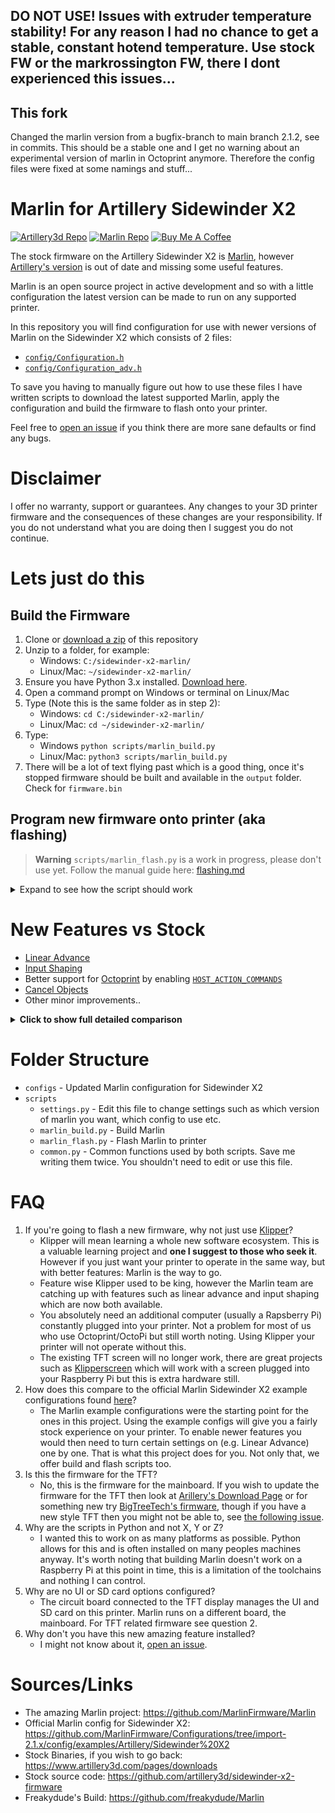 ## DO NOT USE! Issues with extruder temperature stability! For any reason I had no chance to get a stable, constant hotend temperature. Use stock FW or the markrossington FW, there I dont experienced this issues...
## This fork
Changed the marlin version from a bugfix-branch to main branch 2.1.2, see in commits. This should be a stable one and I get no warning about an experimental version of marlin in Octoprint anymore. Therefore the config files were fixed at some namings and stuff...

# Marlin for Artillery Sidewinder X2
[![Artillery3d Repo](https://img.shields.io/badge/Artillery%20Version-v2.0.9.1-blue)](https://github.com/artillery3d/sidewinder-x2-firmware)
[![Marlin Repo](https://img.shields.io/badge/Marlin%20Version-v2.1.2-blue)](https://github.com/MarlinFirmware/Marlin)
[![Buy Me A Coffee](https://www.buymeacoffee.com/assets/img/custom_images/yellow_img.png)](https://www.buymeacoffee.com/pp8mnskrg2f)

The stock firmware on the Artillery Sidewinder X2 is [Marlin](https://github.com/MarlinFirmware/Marlin), however [Artillery's version](https://github.com/artillery3d/sidewinder-x2-firmware) is out of date and missing some useful features.

Marlin is an open source project in active development and so with a little configuration the latest version can be made to run on any supported printer. 

In this repository you will find configuration for use with newer versions of Marlin on the Sidewinder X2 which consists of 2 files:
 - [`config/Configuration.h`](config/Configuration.h)
 - [`config/Configuration_adv.h`](config/Configuration_adv.h)

To save you having to manually figure out how to use these files I have written scripts to download the latest supported Marlin, apply the configuration and build the firmware to flash onto your printer.

Feel free to [open an issue](https://github.com/markrossington/sidewinder-x2-marlin/issues/new) if you think there are more sane defaults or find any bugs.

# Disclaimer
I offer no warranty, support or guarantees. Any changes to your 3D printer firmware and the consequences of these changes are your responsibility. If you do not understand what you are doing then I suggest you do not continue.

# Lets just do this

## Build the Firmware

 1. Clone or [download a zip](https://github.com/markrossington/sidewinder-x2-marlin/archive/refs/heads/main.zip) of this repository
 2. Unzip to a folder, for example: 
    * Windows: `C:/sidewinder-x2-marlin/` 
    * Linux/Mac: `~/sidewinder-x2-marlin/`
 3. Ensure you have Python 3.x installed. [Download here](https://www.python.org/downloads/).
 4. Open a command prompt on Windows or terminal on Linux/Mac
 5. Type (Note this is the same folder as in step 2): 
    * Windows: `cd C:/sidewinder-x2-marlin/` 
    * Linux/Mac: `cd ~/sidewinder-x2-marlin/` 
 6. Type:
    * Windows `python scripts/marlin_build.py`
    * Linux/Mac: `python3 scripts/marlin_build.py`
 7. There will be a lot of text flying past which is a good thing, once it's stopped firmware should be built and available in the `output` folder. Check for `firmware.bin`

## Program new firmware onto printer (aka flashing)
> **Warning**
> `scripts/marlin_flash.py` is a work in progress, please don't use yet. Follow the manual guide here: [flashing.md](flashing.md)

<details><summary>Expand to see how the script should work</summary>

 1. Ensure firmware has been built as in section above
 2. Ensure `dfu-util` installed:
    * Windows: Download latest from [here](https://dfu-util.sourceforge.net/releases/dfu-util-0.9-win64.zip) and unzip to the same folder you unzipped the files of the repository before in step 2, for example:`C:/sidewinder-x2-marlin/`
    * Linux: In a terminal type: `sudo apt install dfu-util`
    * Mac: In a terminal type: `brew install dfu-util`
 3. Turn printer on and plug a USB-B cable between the printer and your computer
 4. Open a command prompt on Windows or terminal on Linux/Mac
 5. Type:
    * Windows `python scripts/marlin_flash.py`
    * Linux/Mac: `python3 scripts/marlin_flash.py`
</details>

# New Features vs Stock
 * [Linear Advance](https://marlinfw.org/docs/features/lin_advance.html)
 * [Input Shaping](https://marlinfw.org/docs/gcode/M593.html)
 * Better support for [Octoprint](https://octoprint.org) by enabling [`HOST_ACTION_COMMANDS`](https://reprap.org/wiki/G-code#Action_commands)
 * [Cancel Objects](https://marlinfw.org/docs/gcode/M486.html)
 * Other minor improvements..

<details><summary><strong>Click to show full detailed comparison</strong></summary>

| Feature/Difference           | Stock              | This                      | Reference Variable                               | Rationale/Notes                                                                                          |
| ---------------------------- | ------------------ | ------------------------- | ------------------------------------------------ | -------------------------------------------------------------------------------------------------------- |
| Marlin Version               | 2.0.9.1            | 2.1.2 Bugfix              | N/A                                              | Less bugs, newer features, see [Marlin Releases](https://github.com/MarlinFirmware/Marlin/releases) page |
| Heater Minimum Temperature   | 5 C                | -5 C                      | HEATER_0_MINTEMP etc                             | 5 C is a bad default because it is a reasonable ambient temperature in a garage                          |
| Restore level after home     | Off                | On                        | ENABLE_LEVELING_AFTER_G28                        | Save having to enter `M420` to restore the mesh after home in slicer settings                            |
| Possible to detach servo     | Off                | On                        | SERVO_DETACH_GCODE                               | Add ability to send `M282` for lower power idle state                                                    |
| Kickstarting fans            | Off                | 100ms                     | FAN_KICKSTART_TIME                               | Allows the fan to spin up reliably                                                                       |
| Auto Aligning Steppers       | Off                | On                        | Z_STEPPER_AUTO_ALIGN                             | There are 2 Z axis steppers TBD check if this is needed                                                  |
| Input Shaping                | Off                | On                        | INPUT_SHAPING_X, INPUT_SHAPING_Y                 | Allows reduction in ringing and ghosting artifacts on prints induced by vibrations of the printer        |
| Adaptive Step Smoothing      | Off                | On                        | ADAPTIVE_STEP_SMOOTHING                          | Increases resolution of stepping for better print quality                                                |
| Linear Advance               | Off                | On                        | LIN_ADVANCE                                      | Maintains consistent pressure in the nozzle for cleaner corners/ other features which change speed       |
| Increased Arc support        | Low Res No Circles | Higher Res, allow circles | MIN_ARC_SEGMENT_MM, ARC_P_CIRCLES                |                                                                                                          |
| Internal Move Buffer         | 16                 | 64                        | BLOCK_BUFFER_SIZE                                | Increase buffer size providing there is SRAM available is a good thing                                   |
| Serial ASCII Buffer          | 4 bytes            | 32 bytes                  | BUFSIZE                                          |                                                                                                          |
| Serial Receive Buffer        | 128 bytes          | 2048 bytes                | RX_BUFFER_SIZE                                   | This makes printing with something like octoprint much smoother and less likely to stutter               |
| Advanced OK Command          | Off                | On                        | ADVANCED_OK                                      | Allow Marlin to respond with additional info when returning OK                                           |
| M600 Filament change feature | Off                | On                        | NOZZLE_PARK_FEATURE, ADVANCED_PAUSE_FEATURE      |                                                                                                          |
| Auto report position         | Off                | On                        | AUTO_REPORT_POSITION, M114_DETAIL, M114_REALTIME | some clients may use this                                                                                |
| Lower Case G-Code            | Off                | On                        | GCODE_CASE_INSENSITIVE                           | Why not                                                                                                  |
| Host Action Commands         | Off                | On                        | HOST_ACTION_COMMANDS                             | Allow more advanced features of octoprint at negligible cost to performance                              |
| Cancel Objects               | Off                | On                        | CANCEL_OBJECTS                                   | Useful mid print to continue with other projects if one may have lifted or otherwise failed              |
</details>


# Folder Structure

* `configs` - Updated Marlin configuration for Sidewinder X2
* `scripts`
  * `settings.py` - Edit this file to change settings such as which version of marlin you want, which config to use etc.
  * `marlin_build.py` - Build Marlin
  * `marlin_flash.py` - Flash Marlin to printer
  * `common.py` - Common functions used by both scripts. Save me writing them twice. You shouldn't need to edit or use this file.

# FAQ

  1. If you're going to flash a new firmware, why not just use [Klipper](https://www.klipper3d.org)?
     * Klipper will mean learning a whole new software ecosystem. This is a valuable learning project and **one I suggest to those who seek it**. However if you just want your printer to operate in the same way, but with better features: Marlin is the way to go. 
     * Feature wise Klipper used to be king, however the Marlin team are catching up with features such as linear advance and input shaping which are now both available. 
     * You absolutely need an additional computer (usually a Rapsberry Pi) constantly plugged into your printer. Not a problem for most of us who use Octoprint/OctoPi but still worth noting. Using Klipper your printer will not operate without this. 
     * The existing TFT screen will no longer work, there are great projects such as [Klipperscreen](https://klipperscreen.readthedocs.io) which will work with a screen plugged into your Raspberry Pi but this is extra hardware still. 
  2. How does this compare to the official Marlin Sidewinder X2 example configurations found [here](https://github.com/MarlinFirmware/Configurations/tree/import-2.1.x/config/examples/Artillery/Sidewinder%20X2)?
     * The Marlin example configurations were the starting point for the ones in this project. Using the example configs will give you a fairly stock experience on your printer. To enable newer features you would then need to turn certain settings on (e.g. Linear Advance) one by one. That is what this project does for you. Not only that, we offer build and flash scripts too.
  3. Is this the firmware for the TFT?
     * No, this is the firmware for the mainboard. If you wish to update the firmware for the TFT then look at [Arillery's Download Page](https://www.artillery3d.com/pages/downloads) or for something new try [BigTreeTech's firmware](https://github.com/bigtreetech/BIGTREETECH-TouchScreenFirmware), though if you have a new style TFT then you might not be able to, see [the following issue](https://github.com/bigtreetech/BIGTREETECH-TouchScreenFirmware/issues/2391).
  4. Why are the scripts in Python and not X, Y or Z?
      * I wanted this to work on as many platforms as possible. Python allows for this and is often installed on many peoples machines anyway. It's worth noting that building Marlin doesn't work on a Raspberry Pi at this point in time, this is a limitation of the toolchains and nothing I can control.
  5. Why are no UI or SD card options configured?
      * The circuit board connected to the TFT display manages the UI and SD card on this printer. Marlin runs on a different board, the mainboard. For TFT related firmware see question 2.
  6. Why don't you have this new amazing feature installed?
      * I might not know about it, [open an issue](https://github.com/markrossington/sidewinder-x2-marlin/issues/new).

# Sources/Links

 - The amazing Marlin project: https://github.com/MarlinFirmware/Marlin
 - Official Marlin config for Sidewinder X2: https://github.com/MarlinFirmware/Configurations/tree/import-2.1.x/config/examples/Artillery/Sidewinder%20X2
 - Stock Binaries, if you wish to go back: https://www.artillery3d.com/pages/downloads
 - Stock source code: https://github.com/artillery3d/sidewinder-x2-firmware
 - Freakydude's Build: https://github.com/freakydude/Marlin
